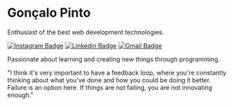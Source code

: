 # Gonçalo Pinto

Enthusiast of the best web development technologies.

[![Instagram Badge](https://img.shields.io/badge/-@goncalopinto-161b22?style=flat-square&labelColor=161b22&logo=instagram&logoColor=white&link=https://twitter.com/dieegosf)](https://twitter.com/dieegosf) 
[![Linkedin Badge](https://img.shields.io/badge/-Gonçalo%20Pinto-161b22?style=flat-square&logo=Linkedin&logoColor=white&link=https://www.linkedin.com/in/diego-schell-fernandes/)](https://www.linkedin.com/in/) 
[![Gmail Badge](https://img.shields.io/badge/-goncalopintoneto@gmail.com-161b22?style=flat-square&logo=Gmail&logoColor=white&link=mailto:diego.schell.f@gmail.com)](mailto:goncalopintoneto@gmail.com)

Passionate about learning and creating new things through programming.

"I think it's very important to have a feedback loop, where you're constantly thinking about what you've done and how you could be doing it better. Failure is an option here. If things are not failing, you are not innovating enough."
